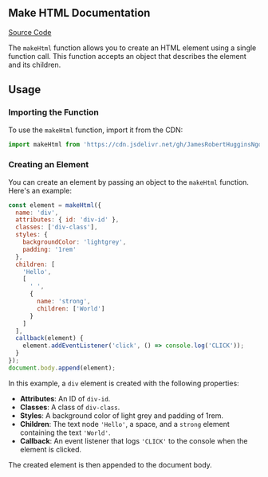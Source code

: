 ## Make HTML Documentation

[Source Code](https://cdn.jsdelivr.net/gh/JamesRobertHugginsNgo/make-html@2.0.0/make-html/make-html.js)

The `makeHtml` function allows you to create an HTML element using a single function call. This function accepts an object that describes the element and its children.

## Usage

### Importing the Function

To use the `makeHtml` function, import it from the CDN:

```javascript
import makeHtml from 'https://cdn.jsdelivr.net/gh/JamesRobertHugginsNgo/make-html@2.0.0/make-html/make-html.js';
```

### Creating an Element

You can create an element by passing an object to the `makeHtml` function. Here's an example:

```javascript
const element = makeHtml({
  name: 'div',
  attributes: { id: 'div-id' },
  classes: ['div-class'],
  styles: { 
    backgroundColor: 'lightgrey',
    padding: '1rem'
  },
  children: [
    'Hello',
    [
      ' ',
      {
        name: 'strong',
        children: ['World']
      }
    ]
  ],
  callback(element) {
    element.addEventListener('click', () => console.log('CLICK'));
  }
});
document.body.append(element);
```

In this example, a `div` element is created with the following properties:

- **Attributes**: An ID of `div-id`.
- **Classes**: A class of `div-class`.
- **Styles**: A background color of light grey and padding of 1rem.
- **Children**: The text node `'Hello'`, a space, and a `strong` element containing the text `'World'`.
- **Callback**: An event listener that logs `'CLICK'` to the console when the element is clicked.

The created element is then appended to the document body.
